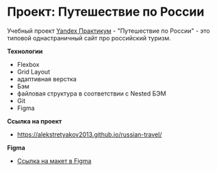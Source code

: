 # Проект: Путешествие по России
Учебный проект [Yandex Практикум](https://praktikum.yandex.ru/web/ "Курс Веб-разработчик") - 
"Путешествие по России" - это типовой однастраничный сайт про российский туризм.


**Технологии**
* Flexbox 
* Grid Layout
* адаптивная верстка 
* Бэм
* файловая структура в соответствии с Nested БЭМ  
* Git 
* Figma 

**Ссылка на проект**
* https://alekstretyakov2013.github.io/russian-travel/

**Figma**

* [Ссылка на макет в Figma](https://www.figma.com/file/5S2WSbEFL6awjVWJ0NWL8Q/Sprint-3_-Russia-_-desktop-mobile?node-id=28503%3A0)
